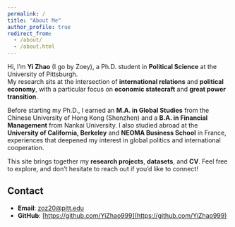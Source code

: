```yaml
---
permalink: /
title: "About Me"
author_profile: true
redirect_from: 
  - /about/
  - /about.html
---
```


Hi, I’m **Yi Zhao** (I go by Zoey), a Ph.D. student in **Political Science** at the University of Pittsburgh.  
My research sits at the intersection of **international relations** and **political economy**, with a particular focus on **economic statecraft** and **great power transition**. 

Before starting my Ph.D., I earned an **M.A. in Global Studies** from the Chinese University of Hong Kong (Shenzhen) and a **B.A. in Financial Management** from Nankai University. I also studied abroad at the **University of California, Berkeley** and **NEOMA Business School** in France, experiences that deepened my interest in global politics and international cooperation.  

This site brings together my **research projects**, **datasets**, and **CV**. Feel free to explore, and don’t hesitate to reach out if you’d like to connect!  
 
## Contact

- **Email**: [zoz20@pitt.edu](mailto:zoz20@pitt.edu)  
- **GitHub**: [https://github.com/YiZhao999](https://github.com/YiZhao999)  
